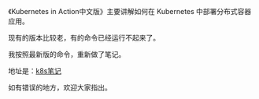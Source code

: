 《Kubernetes in Action中文版》主要讲解如何在 Kubernetes 中部署分布式容器应用。

现有的版本比较老，有的命令已经运行不起来了。

我按照最新版的命令，重新做了笔记。

地址是：[k8s笔记](http://blog.qiaocci.com/tags/k8s/)

如有错误的地方，欢迎大家指出。
